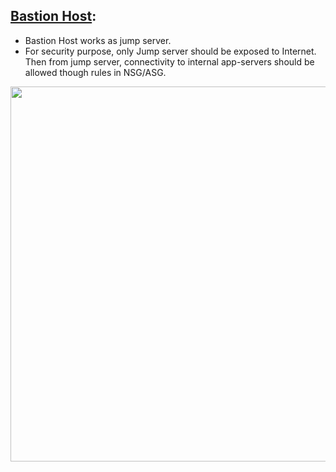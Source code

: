 ## [Bastion Host](https://docs.microsoft.com/en-us/azure/bastion/bastion-overview):

* Bastion Host works as jump server.
* For security purpose, only Jump server should be exposed to Internet. Then from jump server, connectivity to internal app-servers should be allowed though rules in NSG/ASG.
 
<img src="https://user-images.githubusercontent.com/24938159/118917427-7e26ed00-b94e-11eb-8356-0fadbdba6d2f.png" width="600">

